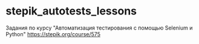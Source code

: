 # stepik_autotests_lessons
Задания по курсу "Автоматизация тестирования с помощью Selenium и Python"
https://stepik.org/course/575
